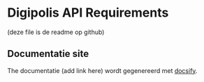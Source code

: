 # Digipolis API Requirements

(deze file is de readme op github)


## Documentatie site

The documentatie (add link here) wordt gegenereerd met [docsify](https://docsify.js.org/). 


